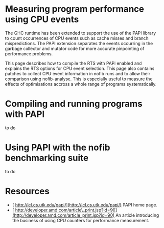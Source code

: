 # Measuring program performance using CPU events



The GHC runtime has been extended to support the use of the PAPI library to count occurrences of CPU events such as cache misses and branch mispredictions. The PAPI extension separates the events occurring in the garbage collector and mutator code for more accurate pinpointing of performance problems.



This page describes how to compile the RTS with PAPI enabled and explains the RTS options for CPU event selection. This page also contains patches to collect CPU event information in nofib runs and to allow their comparison using nofib-analyse. This is especially useful to measure the effects of optimisations accross a whole range of programs systematically.


# Compiling and running programs with PAPI



to do


# Using PAPI with the nofib benchmarking suite



to do


# Resources


- [ http://icl.cs.utk.edu/papi/](http://icl.cs.utk.edu/papi/) PAPI home page.
- [
  http://developer.amd.com/article\_print.jsp?id=90](http://developer.amd.com/article_print.jsp?id=90) An article introducing the business of using CPU counters for performance measurement.
